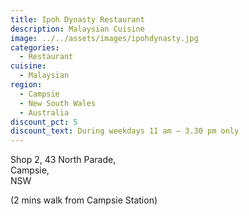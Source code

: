 ```yaml
---
title: Ipoh Dynasty Restaurant
description: Malaysian Cuisine
image: ../../assets/images/ipohdynasty.jpg
categories:
  - Restaurant
cuisine:
  - Malaysian
region:
  - Campsie
  - New South Wales
  - Australia
discount_pct: 5
discount_text: During weekdays 11 am – 3.30 pm only
---
```

Shop 2, 43 North Parade,\
Campsie,\
NSW

(2 mins walk from Campsie Station)
